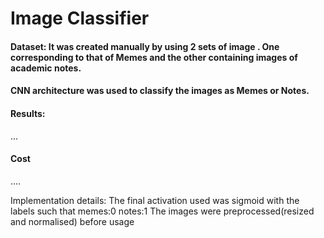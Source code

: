 # Image Classifier

#### Dataset: It was created manually by using 2 sets of image . One corresponding to that of Memes and the other containing images of academic notes.

#### CNN architecture was used to classify the images as Memes or Notes.

#### Results:
...

#### Cost
....

Implementation details:
The final activation used was sigmoid with the labels such that memes:0 notes:1
The images were preprocessed(resized and normalised) before usage

